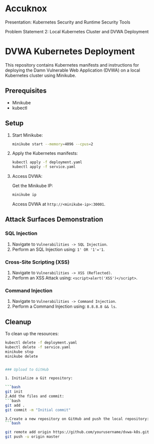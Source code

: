 # Accuknox
Presentation: Kubernetes Security and Runtime Security Tools

Problem Statement 2: Local Kubernetes Cluster and DVWA Deployment

# DVWA Kubernetes Deployment

This repository contains Kubernetes manifests and instructions for deploying the Damn Vulnerable Web Application (DVWA) on a local Kubernetes cluster using Minikube.

## Prerequisites

- Minikube
- kubectl

## Setup

1. Start Minikube:

    ```bash
    minikube start --memory=4096 --cpus=2
    ```

2. Apply the Kubernetes manifests:

    ```bash
    kubectl apply -f deployment.yaml
    kubectl apply -f service.yaml
    ```

3. Access DVWA:

    Get the Minikube IP:

    ```bash
    minikube ip
    ```

    Access DVWA at `http://<minikube-ip>:30001`.

## Attack Surfaces Demonstration

### SQL Injection

1. Navigate to `Vulnerabilities -> SQL Injection`.
2. Perform an SQL Injection using: `1' OR '1'='1`.

### Cross-Site Scripting (XSS)

1. Navigate to `Vulnerabilities -> XSS (Reflected)`.
2. Perform an XSS Attack using: `<script>alert('XSS')</script>`.

### Command Injection

1. Navigate to `Vulnerabilities -> Command Injection`.
2. Perform a Command Injection using: `8.8.8.8 && ls`.

## Cleanup

To clean up the resources:

```bash
kubectl delete -f deployment.yaml
kubectl delete -f service.yaml
minikube stop
minikube delete


### Upload to GitHub

1. Initialize a Git repository:

```bash
git init
2.Add the files and commit:
```bash
git add .
git commit -m "Initial commit"

3.Create a new repository on GitHub and push the local repository:
```bash

git remote add origin https://github.com/yourusername/dvwa-k8s.git
git push -u origin master
